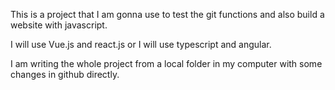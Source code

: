 This is a project that I am gonna use to test the git functions and also build a website with javascript.

I will use Vue.js and react.js or I will use typescript and angular.

I am writing the whole project from a local folder in my computer with
some changes in github directly.